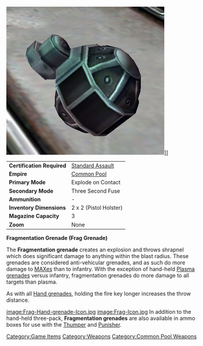 ![](images/Frag_Hand_grenade.jpg "fig:Frag_Hand_grenade.jpg")\]\]

|                            |                                                    |
| -------------------------- | -------------------------------------------------- |
| **Certification Required** | [Standard Assault](Standard_Assault.md) |
| **Empire**                 | [Common Pool](Common_Pool.md)           |
| **Primary Mode**           | Explode on Contact                                 |
| **Secondary Mode**         | Three Second Fuse                                  |
| **Ammunition**             | \-                                                 |
| **Inventory Dimensions**   | 2 x 2 (Pistol Holster)                             |
| **Magazine Capacity**      | 3                                                  |
| **Zoom**                   | None                                               |

**Fragmentation Grenade (Frag Grenade)**

The **Fragmentation grenade** creates an explosion and throws shrapnel
which does significant damage to anything within the blast radius. These
grenades are considered anti-vehicular grenades, and as such do more
damage to [MAXes](MAX.md) than to infantry. With the exception
of hand-held [Plasma grenades](Plasma_grenade.md) versus
infantry, fragmentation grenades do more damage to all targets than
plasma.

As with all [Hand grenades](Hand_grenade.md), holding the fire
key longer increases the throw distance.

[image:Frag-Hand-grenade-Icon.jpg](image:Frag-Hand-grenade-Icon.md.jpg)
[image:Frag-Icon.jpg](image:Frag-Icon.md.jpg) In addition to the
hand-held three-pack, **Fragmentation grenades** are also available in
ammo boxes for use with the [Thumper](Thumper.md) and
[Punisher](Punisher.md).

[Category:Game Items](Category:Game_Items.md)
[Category:Weapons](Category:Weapons.md) [Category:Common Pool
Weapons](Category:Common_Pool_Weapons.md)
